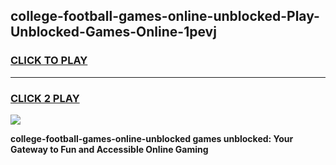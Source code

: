 
## college-football-games-online-unblocked-Play-Unblocked-Games-Online-1pevj
<h3>
<a href="https://premium76.site?title=college-football-games-online-unblocked&ref=25A">CLICK TO PLAY</a></h3>
<hr>

<h3>
<a href="https://premium76.site?title=college-football-games-online-unblocked&ref=25A">CLICK 2 PLAY</a>
  
</h3>

<a href="https://premium76.site?title=college-football-games-online-unblocked&ref=25A"><img src="https://clearcache.store/games.png"></a>


**college-football-games-online-unblocked games unblocked: Your Gateway to Fun and Accessible Online Gaming**
